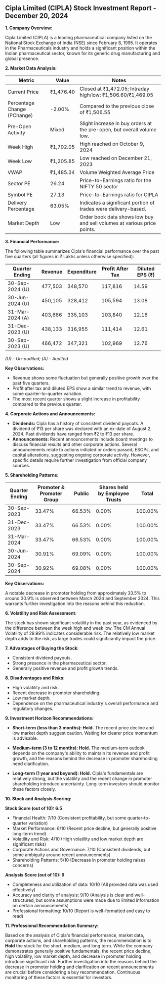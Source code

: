 ## Cipla Limited (CIPLA) Stock Investment Report - December 20, 2024

**1. Company Overview:**

Cipla Limited (CIPLA) is a leading pharmaceutical company listed on the National Stock Exchange of India (NSE) since February 8, 1995.  It operates in the Pharmaceuticals industry and holds a significant position within the Indian pharmaceutical sector, known for its generic drug manufacturing and global presence.

**2. Market Data Analysis:**

| Metric                     | Value          | Notes                                                              |
|-----------------------------|-----------------|----------------------------------------------------------------------|
| Current Price               | ₹1,476.40       | Closed at ₹1,472.05; Intraday high/low: ₹1,506.60/₹1,469.05       |
| Percentage Change (PChange) | -2.00%          | Compared to the previous close of ₹1,506.55                         |
| Pre-Open Activity          | Mixed           |  Slight increase in buy orders at the pre-open, but overall volume low.|
| Week High                    | ₹1,702.05       | High reached on October 9, 2024                                    |
| Week Low                     | ₹1,205.85       | Low reached on December 21, 2023                                   |
| VWAP                        | ₹1,485.34       | Volume Weighted Average Price                                         |
| Sector PE                   | 26.24           | Price-to-Earnings ratio for the NIFTY 50 sector                     |
| Symbol PE                   | 27.13           | Price-to-Earnings ratio for CIPLA                                   |
| Delivery Percentage         | 63.05%          | Indicates a significant portion of trades were delivery-based.      |
| Market Depth                | Low             | Order book data shows low buy and sell volumes at various price points.|


**3. Financial Performance:**

The following table summarizes Cipla's financial performance over the past five quarters (all figures in ₹ Lakhs unless otherwise specified):

| Quarter Ending      | Revenue     | Expenditure | Profit After Tax | Diluted EPS (₹) |
|----------------------|-------------|--------------|-------------------|-----------------|
| 30-Sep-2024 (U)     | 477,503     | 348,570       | 117,816           | 14.59            |
| 30-Jun-2024 (U)     | 450,105     | 328,412       | 105,594           | 13.08            |
| 31-Mar-2024 (A)     | 403,666     | 335,103       | 103,840           | 12.16            |
| 31-Dec-2023 (U)     | 438,133     | 316,955       | 111,414           | 12.61            |
| 30-Sep-2023 (U)     | 466,472     | 347,321       | 102,969           | 12.76            |

*(U) - Un-audited; (A) - Audited*

**Key Observations:**

* Revenue shows some fluctuation but generally positive growth over the past five quarters.
* Profit after tax and diluted EPS show a similar trend to revenue, with some quarter-to-quarter variation.
* The most recent quarter shows a slight increase in profitability compared to the previous quarter.


**4. Corporate Actions and Announcements:**

* **Dividends:** Cipla has a history of consistent dividend payouts.  A dividend of ₹13 per share was declared with an ex-date of August 2, 2024.  Past dividends have ranged from ₹2 to ₹13 per share.
* **Announcements:** Recent announcements include board meetings to discuss financial results and other corporate actions.  Several announcements relate to actions initiated or orders passed, ESOPs, and capital alterations, suggesting ongoing corporate activity.  However, specific details require further investigation from official company sources.

**5. Shareholding Patterns:**

| Quarter Ending | Promoter & Promoter Group | Public | Shares held by Employee Trusts | Total |
|-----------------|---------------------------|--------|-------------------------------|-------|
| 30-Sep-2023     | 33.47%                     | 66.53% | 0.00%                         | 100.00%|
| 31-Dec-2023     | 33.47%                     | 66.53% | 0.00%                         | 100.00%|
| 31-Mar-2024     | 33.47%                     | 66.53% | 0.00%                         | 100.00%|
| 30-Jun-2024     | 30.91%                     | 69.09% | 0.00%                         | 100.00%|
| 30-Sep-2024     | 30.92%                     | 69.08% | 0.00%                         | 100.00%|

**Key Observations:**

A notable decrease in promoter holding from approximately 33.5% to around 30.9% is observed between March 2024 and September 2024. This warrants further investigation into the reasons behind this reduction.


**6. Volatility and Risk Assessment:**

The stock has shown significant volatility in the past year, as evidenced by the difference between the week high and week low.  The CM Annual Volatility of 29.99% indicates considerable risk.  The relatively low market depth adds to the risk, as large trades could significantly impact the price.

**7. Advantages of Buying the Stock:**

* Consistent dividend payouts.
* Strong presence in the pharmaceutical sector.
* Generally positive revenue and profit growth trends.

**8. Disadvantages and Risks:**

* High volatility and risk.
* Recent decrease in promoter shareholding.
* Low market depth.
* Dependence on the pharmaceutical industry's overall performance and regulatory changes.


**9. Investment Horizon Recommendations:**

* **Short-term (less than 3 months): Hold.** The recent price decline and low market depth suggest caution.  Waiting for clearer price momentum is advisable.

* **Medium-term (3 to 12 months): Hold.**  The medium-term outlook depends on the company's ability to maintain its revenue and profit growth, and the reasons behind the decrease in promoter shareholding need clarification.

* **Long-term (1 year and beyond): Hold.** Cipla's fundamentals are relatively strong, but the volatility and the recent change in promoter shareholding introduce uncertainty.  Long-term investors should monitor these factors closely.


**10. Stock and Analysis Scoring:**

**Stock Score (out of 10): 6.5**

* Financial Health: 7/10 (Consistent profitability, but some quarter-to-quarter variation)
* Market Performance: 6/10 (Recent price decline, but generally positive long-term trend)
* Volatility and Risk: 4/10 (High volatility and low market depth are significant risks)
* Corporate Actions and Governance: 7/10 (Consistent dividends, but some ambiguity around recent announcements)
* Shareholding Patterns: 5/10 (Decrease in promoter holding raises concerns)

**Analysis Score (out of 10): 9**

* Completeness and utilization of data: 10/10 (All provided data was used effectively)
* Accuracy and clarity of analysis: 9/10 (Analysis is clear and well-structured, but some assumptions were made due to limited information on certain announcements)
* Professional formatting: 10/10 (Report is well-formatted and easy to read)


**11. Professional Recommendation Summary:**

Based on the analysis of Cipla's financial performance, market data, corporate actions, and shareholding patterns, the recommendation is to **Hold** the stock for the short, medium, and long term.  While the company demonstrates generally positive fundamentals, the recent price decline, high volatility, low market depth, and decrease in promoter holding introduce significant risk.  Further investigation into the reasons behind the decrease in promoter holding and clarification on recent announcements are crucial before considering a buy recommendation.  Continuous monitoring of these factors is essential for investors.

